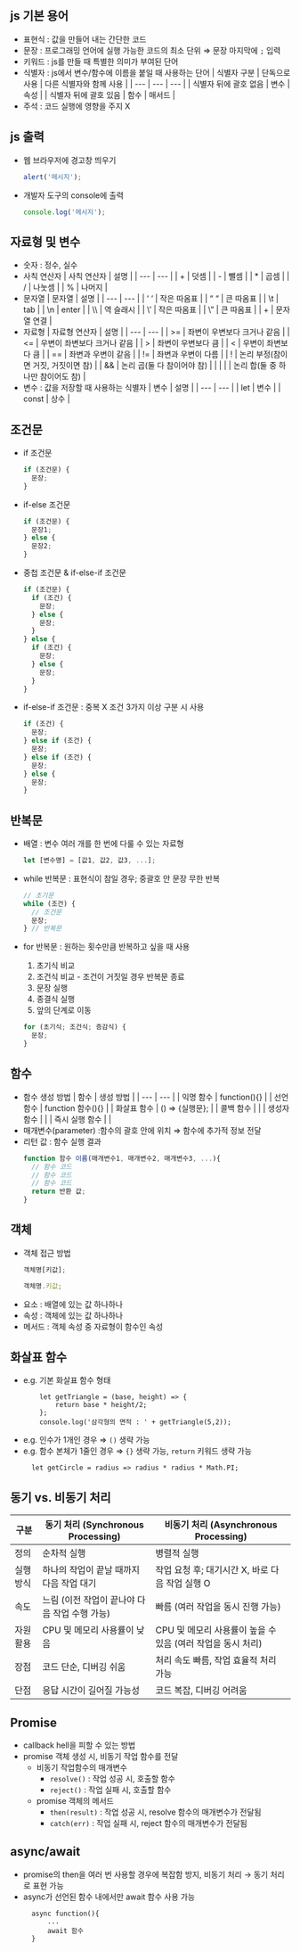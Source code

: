 ## js 기본 용어

- 표현식 : 값을 만들어 내는 간단한 코드
- 문장 : 프로그래밍 언어에 실행 가능한 코드의 최소 단위 ⇒ 문장 마지막에 `;` 입력
- 키워드 : js를 만들 때 특별한 의미가 부여된 단어
- 식별자 : js에서 변수/함수에 이름을 붙일 때 사용하는 단어
  | 식별자 구분 | 단독으로 사용 | 다른 식별자와 함께 사용 |
  | --- | --- | --- |
  | 식별자 뒤에 괄호 없음 | 변수 | 속성 |
  | 식별자 뒤에 괄호 있음 | 함수 | 매서드 |
- 주석 : 코드 실행에 영향을 주지 X

## js 출력

- 웹 브라우저에 경고창 띄우기

  ```js
  alert('메시지');
  ```

- 개발자 도구의 console에 출력
  ```js
  console.log('메시지');
  ```

## 자료형 및 변수

- 숫자 : 정수, 실수
- 사칙 연산자
  | 사칙 연산자 | 설명 |
  | --- | --- |
  | + | 덧셈 |
  | - | 뺄셈 |
  | \* | 곱셈 |
  | / | 나눗셈 |
  | % | 나머지 |
- 문자열
  | 문자열 | 설명 |
  | --- | --- |
  | ‘ ‘ | 작은 따옴표 |
  | “ “ | 큰 따옴표 |
  | \t | tab |
  | \n | enter |
  | \\\ | 역 슬래시 |
  | \’ | 작은 따옴표 |
  | \” | 큰 따옴표 |
  | + | 문자열 연결 |
- 자료형
  | 자료형 연산자 | 설명 |
  | --- | --- |
  | >= | 좌변이 우변보다 크거나 같음 |
  | <= | 우변이 좌변보다 크거나 같음 |
  | > | 좌변이 우변보다 큼 |
  | < | 우변이 좌변보다 큼 |
  | == | 좌변과 우변이 같음 |
  | != | 좌변과 우변이 다름 |
  | ! | 논리 부정(참이면 거짓, 거짓이면 참) |
  | && | 논리 곱(둘 다 참이어야 참) |
  | \| \| | 논리 합(둘 중 하나만 참이어도 참) |
- 변수 : 값을 저장할 때 사용하는 식별자
  | 변수 | 설명 |
  | --- | --- |
  | let | 변수 |
  | const | 상수 |

## 조건문

- if 조건문

  ```jsx
  if (조건문) {
    문장;
  }
  ```

- if-else 조건문

  ```jsx
  if (조건문) {
    문장1;
  } else {
    문장2;
  }
  ```

- 중첩 조건문 & if-else-if 조건문

  ```jsx
  if (조건문) {
    if (조건) {
      문장;
    } else {
      문장;
    }
  } else {
    if (조건) {
      문장;
    } else {
      문장;
    }
  }
  ```

- if-else-if 조건문 : 중복 X 조건 3가지 이상 구분 시 사용
  ```jsx
  if (조건) {
    문장;
  } else if (조건) {
    문장;
  } else if (조건) {
    문장;
  } else {
    문장;
  }
  ```

## 반복문

- 배열 : 변수 여러 개를 한 번에 다룰 수 있는 자료형

  ```jsx
  let [변수명] = [값1, 값2, 값3, ...];
  ```

- while 반복문 : 표현식이 참일 경우; 중괄호 안 문장 무한 반복

  ```jsx
  // 초기문
  while (조건) {
    // 조건문
    문장;
  } // 반복문
  ```

- for 반복문 : 원하는 횟수만큼 반복하고 싶을 때 사용
  1. 초기식 비교
  2. 조건식 비교 - 조건이 거짓일 경우 반복문 종료
  3. 문장 실행
  4. 종결식 실행
  5. 앞의 단계로 이동
  ```jsx
  for (초기식; 조건식; 증감식) {
    문장;
  }
  ```

## 함수

- 함수 생성 방법
  | 함수 | 생성 방법 |
  | --- | --- |
  | 익명 함수 | function(){} |
  | 선언 함수 | function 함수(){} |
  | 화살표 함수 | () ⇒ {실행문}; |
  | 콜백 함수 | |
  | 생성자 함수 | |
  | 즉시 실행 함수 | |
- 매개변수(parameter) :함수의 괄호 안에 위치 ⇒ 함수에 추가적 정보 전달
- 리턴 값 : 함수 실행 결과
  ```jsx
  function 함수 이름(매개변수1, 매개변수2, 매개변수3, ...){
    // 함수 코드
    // 함수 코드
    // 함수 코드
    return 반환 값;
  }
  ```

## 객체

- 객체 접근 방법
  ```jsx
  객체명[키값];
  ```
  ```jsx
  객체명.키값;
  ```
- 요소 : 배열에 있는 값 하나하나
- 속성 : 객체에 있는 값 하나하나
- 메서드 : 객체 속성 중 자료형이 함수인 속성

## 화살표 함수

- e.g. 기본 화살표 함수 형태
  ```jsw
      let getTriangle = (base, height) => {
          return base * height/2;
      };
      console.log('삼각형의 면적 : ' + getTriangle(5,2));
  ```
- e.g. 인수가 1개인 경우 ⇒ `()` 생략 가능
- e.g. 함수 본체가 1줄인 경우 ⇒ `{}` 생략 가능, `return` 키워드 생략 가능
  ```jsw
    let getCircle = radius => radius * radius * Math.PI;
  ```

## 동기 vs. 비동기 처리

| 구분      | 동기 처리 (Synchronous Processing)            | 비동기 처리 (Asynchronous Processing)                       |
| --------- | --------------------------------------------- | ----------------------------------------------------------- |
| 정의      | 순차적 실행                                   | 병렬적 실행                                                 |
| 실행 방식 | 하나의 작업이 끝날 때까지 다음 작업 대기      | 작업 요청 후; 대기시간 X, 바로 다음 작업 실행 O             |
| 속도      | 느림 (이전 작업이 끝나야 다음 작업 수행 가능) | 빠름 (여러 작업을 동시 진행 가능)                           |
| 자원 활용 | CPU 및 메모리 사용률이 낮음                   | CPU 및 메모리 사용률이 높을 수 있음 (여러 작업을 동시 처리) |
| 장점      | 코드 단순, 디버깅 쉬움                        | 처리 속도 빠름, 작업 효율적 처리 가능                       |
| 단점      | 응답 시간이 길어질 가능성                     | 코드 복잡, 디버깅 어려움                                    |

## Promise

- callback hell을 피할 수 있는 방법
- promise 객체 생성 시, 비동기 작업 함수를 전달
  - 비동기 작업함수의 매개변수
    - `resolve()` : 작업 성공 시, 호출할 함수
    - `reject()` : 작업 실패 시, 호출할 함수
  - promise 객체의 메서드
    - `then(result)` : 작업 성공 시, resolve 함수의 매개변수가 전달됨
    - `catch(err)` : 작업 실패 시, reject 함수의 매개변수가 전달됨

## async/await

- promise의 then을 여러 번 사용할 경우에 복잡함 방지, 비동기 처리 → 동기 처리로 표현 가능
- async가 선언된 함수 내에서만 await 함수 사용 가능
  ```jsw
    async function(){
        ...
        await 함수
    }
  ```

